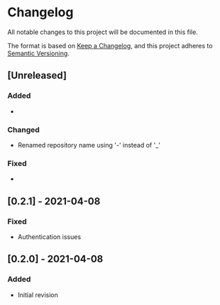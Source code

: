 # Changelog

All notable changes to this project will be documented in this file.

The format is based on [Keep a Changelog](https://keepachangelog.com/en/1.0.0/),
and this project adheres to [Semantic Versioning](https://semver.org/spec/v2.0.0.html).

## [Unreleased]

### Added

*

### Changed

* Renamed repository name using '-' instead of '_'

### Fixed

*

## [0.2.1] - 2021-04-08

### Fixed

* Authentication issues

## [0.2.0] - 2021-04-08

### Added

* Initial revision
